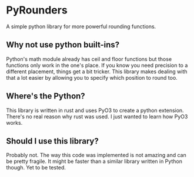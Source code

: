 # PyRounders

A simple python library for more powerful rounding functions.

## Why not use python built-ins?

Python's math module already has ceil and floor functions but those functions only work in the one's place. If you know you need precision to a different placement, things get a bit tricker. This library makes dealing with that a lot easier by allowing you to specify which position to round too.

## Where's the Python?

This library is written in rust and uses PyO3 to create a python extension. There's no real reason why rust was used. I just wanted to learn how PyO3 works.

## Should I use this library?

Probably not. The way this code was implemented is not amazing and can be pretty fragile. It might be faster than a similar library written in Python though. Yet to be tested.